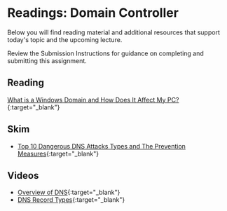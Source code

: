 # Readings: Domain Controller

Below you will find reading material and additional resources that support today's topic and the upcoming lecture.

Review the Submission Instructions for guidance on completing and submitting this assignment.

## Reading

[What is a Windows Domain and How Does It Affect My PC?](https://www.howtogeek.com/194069/what-is-a-windows-domain-and-how-does-it-affect-my-pc/){:target="_blank"}

## Skim

- [Top 10 Dangerous DNS Attacks Types and The Prevention Measures](https://cybersecuritynews.com/dns-attacks/){:target="_blank"}

## Videos

- [Overview of DNS](https://www.professormesser.com/network-plus/n10-008/n10-008-video/an-overview-of-dns-n10-008/){:target="_blank"}
- [DNS Record Types](https://www.professormesser.com/network-plus/n10-008/n10-008-video/dns-record-types-n10-008/){:target="_blank"}
